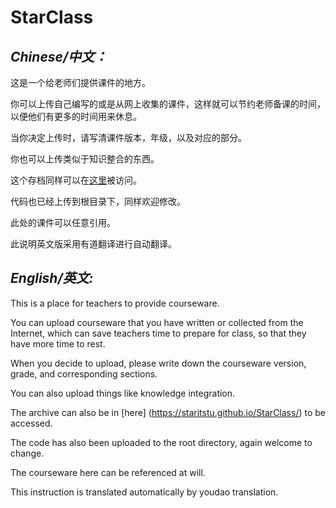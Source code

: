 # StarClass
## _Chinese/中文：_

这是一个给老师们提供课件的地方。

你可以上传自己编写的或是从网上收集的课件，这样就可以节约老师备课的时间，以便他们有更多的时间用来休息。

当你决定上传时，请写清课件版本，年级，以及对应的部分。

你也可以上传类似于知识整合的东西。

这个存档同样可以在[这里](https://staritstu.github.io/StarClass/)被访问。

代码也已经上传到根目录下，同样欢迎修改。

此处的课件可以任意引用。

此说明英文版采用有道翻译进行自动翻译。

## _English/英文:_

This is a place for teachers to provide courseware.

You can upload courseware that you have written or collected from the Internet, which can save teachers time to prepare for class, so that they have more time to rest.

When you decide to upload, please write down the courseware version, grade, and corresponding sections.

You can also upload things like knowledge integration.

The archive can also be in [here] (https://staritstu.github.io/StarClass/) to be accessed.

The code has also been uploaded to the root directory, again welcome to change.

The courseware here can be referenced at will.

This instruction is translated automatically by youdao translation.

